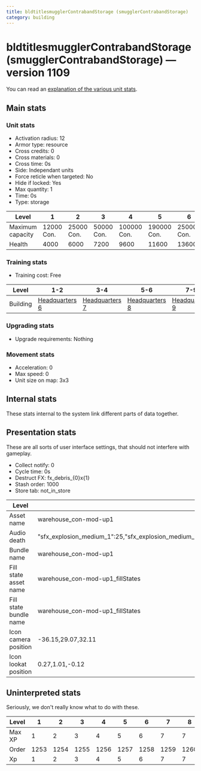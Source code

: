 ```yaml
---
title: bldtitlesmugglerContrabandStorage (smugglerContrabandStorage)
category: building
---
```


# bldtitlesmugglerContrabandStorage (smugglerContrabandStorage) — version 1109

You can read an [explanation  of the various unit stats](unitexplained.md).

## Main stats

### Unit stats

  * Activation radius: 12
  * Armor type: resource
  * Cross credits: 0
  * Cross materials: 0
  * Cross time: 0s
  * Side: Independant units
  * Force reticle when targeted: No
  * Hide if locked: Yes
  * Max quantity: 1
  * Time: 0s
  * Type: storage

|Level           |1          |2          |3          |4           |5           |6           |7-10        |
|----------------|-----------|-----------|-----------|------------|------------|------------|------------|
|Maximum capacity|12000  Con.|25000  Con.|50000  Con.|100000  Con.|190000  Con.|250000  Con.|280000  Con.|
|Health          |4000       |6000       |7200       |9600        |11600       |13600       |15600       |


### Training stats

  * Training cost: Free

|Level   |1-2                              |3-4                              |5-6                              |7-9                              |10                                |
|--------|---------------------------------|---------------------------------|---------------------------------|---------------------------------|----------------------------------|
|Building|[Headquarters 6](smugglerHQ.html)|[Headquarters 7](smugglerHQ.html)|[Headquarters 8](smugglerHQ.html)|[Headquarters 9](smugglerHQ.html)|[Headquarters 10](smugglerHQ.html)|


### Upgrading stats

  * Upgrade requirements: Nothing

### Movement stats

  * Acceleration: 0
  * Max speed: 0
  * Unit size on map: 3x3

## Internal stats

These stats internal to the system link different parts of data together.


## Presentation stats

These are all sorts of user interface settings, that should not interfere with gameplay.

  * Collect notify: 0
  * Cycle time: 0s
  * Destruct FX: fx_debris_{0}x{1}
  * Stash order: 1000
  * Store tab: not_in_store

|Level                 |1                                                                                                              |2                                                                                                              |3                                                                                                              |4                                                                                                              |5                                                                                                              |6                                                                                                              |7                                                                                                              |8                                                                                                              |9                                                                                                              |10                                                                                                             |
|----------------------|---------------------------------------------------------------------------------------------------------------|---------------------------------------------------------------------------------------------------------------|---------------------------------------------------------------------------------------------------------------|---------------------------------------------------------------------------------------------------------------|---------------------------------------------------------------------------------------------------------------|---------------------------------------------------------------------------------------------------------------|---------------------------------------------------------------------------------------------------------------|---------------------------------------------------------------------------------------------------------------|---------------------------------------------------------------------------------------------------------------|---------------------------------------------------------------------------------------------------------------|
|Asset name            |warehouse_con-mod-up1                                                                                          |warehouse_con-mod-up2                                                                                          |warehouse_con-mod-up3                                                                                          |warehouse_con-mod-up4                                                                                          |warehouse_con-mod-up5                                                                                          |warehouse_con-mod-up6                                                                                          |warehouse_con-mod-up7                                                                                          |warehouse_con-mod-up7                                                                                          |warehouse_con-mod-up7                                                                                          |warehouse_con-mod-up7                                                                                          |
|Audio death           |"sfx_explosion_medium_1":25,"sfx_explosion_medium_2":25,"sfx_explosion_medium_3":25,"sfx_explosion_medium_4":55|"sfx_explosion_medium_1":25,"sfx_explosion_medium_2":25,"sfx_explosion_medium_3":25,"sfx_explosion_medium_4":56|"sfx_explosion_medium_1":25,"sfx_explosion_medium_2":25,"sfx_explosion_medium_3":25,"sfx_explosion_medium_4":57|"sfx_explosion_medium_1":25,"sfx_explosion_medium_2":25,"sfx_explosion_medium_3":25,"sfx_explosion_medium_4":58|"sfx_explosion_medium_1":25,"sfx_explosion_medium_2":25,"sfx_explosion_medium_3":25,"sfx_explosion_medium_4":59|"sfx_explosion_medium_1":25,"sfx_explosion_medium_2":25,"sfx_explosion_medium_3":25,"sfx_explosion_medium_4":60|"sfx_explosion_medium_1":25,"sfx_explosion_medium_2":25,"sfx_explosion_medium_3":25,"sfx_explosion_medium_4":61|"sfx_explosion_medium_1":25,"sfx_explosion_medium_2":25,"sfx_explosion_medium_3":25,"sfx_explosion_medium_4":62|"sfx_explosion_medium_1":25,"sfx_explosion_medium_2":25,"sfx_explosion_medium_3":25,"sfx_explosion_medium_4":63|"sfx_explosion_medium_1":25,"sfx_explosion_medium_2":25,"sfx_explosion_medium_3":25,"sfx_explosion_medium_4":64|
|Bundle name           |warehouse_con-mod-up1                                                                                          |warehouse_con-mod-up2                                                                                          |warehouse_con-mod-up3                                                                                          |warehouse_con-mod-up4                                                                                          |warehouse_con-mod-up5                                                                                          |warehouse_con-mod-up6                                                                                          |warehouse_con-mod-up7                                                                                          |warehouse_con-mod-up7                                                                                          |warehouse_con-mod-up7                                                                                          |warehouse_con-mod-up7                                                                                          |
|Fill state asset name |warehouse_con-mod-up1_fillStates                                                                               |warehouse_con-mod-up2_fillStates                                                                               |warehouse_con-mod-up3_fillStates                                                                               |warehouse_con-mod-up4_fillStates                                                                               |warehouse_con-mod-up5_fillStates                                                                               |warehouse_con-mod-up6_fillStates                                                                               |warehouse_con-mod-up7_fillStates                                                                               |warehouse_con-mod-up7_fillStates                                                                               |warehouse_con-mod-up7_fillStates                                                                               |warehouse_con-mod-up7_fillStates                                                                               |
|Fill state bundle name|warehouse_con-mod-up1_fillStates                                                                               |warehouse_con-mod-up2_fillStates                                                                               |warehouse_con-mod-up3_fillStates                                                                               |warehouse_con-mod-up4_fillStates                                                                               |warehouse_con-mod-up5_fillStates                                                                               |warehouse_con-mod-up6_fillStates                                                                               |warehouse_con-mod-up7_fillStates                                                                               |warehouse_con-mod-up7_fillStates                                                                               |warehouse_con-mod-up7_fillStates                                                                               |warehouse_con-mod-up7_fillStates                                                                               |
|Icon camera position  |-36.15,29.07,32.11                                                                                             |-36.15,29.07,32.11                                                                                             |-36.15,29.07,32.11                                                                                             |-36.15,29.07,32.11                                                                                             |-36.15,29.07,32.11                                                                                             |-36.15,29.07,32.11                                                                                             |-50.51,41.92,41.7                                                                                              |-50.51,41.92,41.7                                                                                              |-50.51,41.92,41.7                                                                                              |-50.51,41.92,41.7                                                                                              |
|Icon lookat position  |0.27,1.01,-0.12                                                                                                |0.27,1.01,-0.12                                                                                                |0.27,1.01,-0.12                                                                                                |0.27,1.01,-0.12                                                                                                |0.27,1.01,-0.12                                                                                                |0.27,1.01,-0.12                                                                                                |0.28,1.29,-0.14                                                                                                |0.28,1.29,-0.14                                                                                                |0.28,1.29,-0.14                                                                                                |0.28,1.29,-0.14                                                                                                |


## Uninterpreted stats

Seriously, we don't really know what to do with these.

|Level |1   |2   |3   |4   |5   |6   |7   |8   |9   |10  |
|------|----|----|----|----|----|----|----|----|----|----|
|Max XP|1   |2   |3   |4   |5   |6   |7   |7   |7   |7   |
|Order |1253|1254|1255|1256|1257|1258|1259|1260|1261|1262|
|Xp    |1   |2   |3   |4   |5   |6   |7   |7   |7   |7   |


